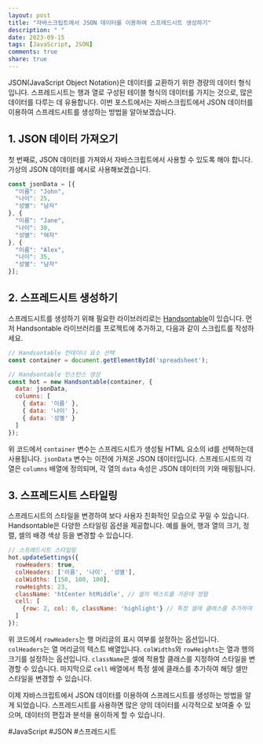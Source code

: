 ```yaml
---
layout: post
title: "자바스크립트에서 JSON 데이터를 이용하여 스프레드시트 생성하기"
description: " "
date: 2023-09-15
tags: [JavaScript, JSON]
comments: true
share: true
---
```


JSON(JavaScript Object Notation)은 데이터를 교환하기 위한 경량의 데이터 형식입니다. 스프레드시트는 행과 열로 구성된 테이블 형식의 데이터를 가지는 것으로, 많은 데이터를 다루는 데 유용합니다. 이번 포스트에서는 자바스크립트에서 JSON 데이터를 이용하여 스프레드시트를 생성하는 방법을 알아보겠습니다.

## 1. JSON 데이터 가져오기

첫 번째로, JSON 데이터를 가져와서 자바스크립트에서 사용할 수 있도록 해야 합니다. 가상의 JSON 데이터를 예시로 사용해보겠습니다.

```javascript
const jsonData = [{
  "이름": "John",
  "나이": 25,
  "성별": "남자"
}, {
  "이름": "Jane",
  "나이": 30,
  "성별": "여자"
}, {
  "이름": "Alex",
  "나이": 35,
  "성별": "남자"
}];
```

## 2. 스프레드시트 생성하기

스프레드시트를 생성하기 위해 필요한 라이브러리로는 [Handsontable](https://handsontable.com)이 있습니다. 먼저 Handsontable 라이브러리를 프로젝트에 추가하고, 다음과 같이 스크립트를 작성하세요.

```javascript
// Handsontable 컨테이너 요소 선택
const container = document.getElementById('spreadsheet');

// Handsontable 인스턴스 생성
const hot = new Handsontable(container, {
  data: jsonData,
  columns: [
    { data: '이름' },
    { data: '나이' },
    { data: '성별' }
  ]
});
```

위 코드에서 `container` 변수는 스프레드시트가 생성될 HTML 요소의 id를 선택하는데 사용됩니다. `jsonData` 변수는 이전에 가져온 JSON 데이터입니다. 스프레드시트의 각 열은 `columns` 배열에 정의되며, 각 열의 `data` 속성은 JSON 데이터의 키와 매핑됩니다.

## 3. 스프레드시트 스타일링

스프레드시트의 스타일을 변경하여 보다 사용자 친화적인 모습으로 꾸밀 수 있습니다. Handsontable은 다양한 스타일링 옵션을 제공합니다. 예를 들어, 행과 열의 크기, 정렬, 셀의 배경 색상 등을 변경할 수 있습니다.

```javascript
// 스프레드시트 스타일링
hot.updateSettings({
  rowHeaders: true,
  colHeaders: ['이름', '나이', '성별'],
  colWidths: [150, 100, 100],
  rowHeights: 23,
  className: 'htCenter htMiddle', // 셀의 텍스트를 가운데 정렬
  cell: [
    {row: 2, col: 0, className: 'highlight'} // 특정 셀에 클래스를 추가하여 스타일 변경
  ]
});
```

위 코드에서 `rowHeaders`는 행 머리글의 표시 여부를 설정하는 옵션입니다. `colHeaders`는 열 머리글의 텍스트 배열입니다. `colWidths`와 `rowHeights`는 열과 행의 크기를 설정하는 옵션입니다. `className`은 셀에 적용할 클래스를 지정하여 스타일을 변경할 수 있습니다. 마지막으로 `cell` 배열에서 특정 셀에 클래스를 추가하여 해당 셀만 스타일을 변경할 수 있습니다.

이제 자바스크립트에서 JSON 데이터를 이용하여 스프레드시트를 생성하는 방법을 알게 되었습니다. 스프레드시트를 사용하면 많은 양의 데이터를 시각적으로 보여줄 수 있으며, 데이터의 편집과 분석을 용이하게 할 수 있습니다.

#JavaScript #JSON #스프레드시트